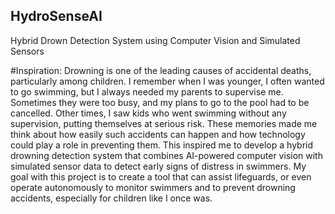## HydroSenseAI
Hybrid Drown Detection System using Computer Vision and Simulated Sensors

#Inspiration:
Drowning is one of the leading causes of accidental deaths, particularly among children. I remember when I was younger, I often wanted to go swimming, but I always needed my parents to supervise me. Sometimes they were too busy, and my plans to go to the pool had to be cancelled. Other times, I saw kids who went swimming without any supervision, putting themselves at serious risk. These memories made me think about how easily such accidents can happen and how technology could play a role in preventing them. This inspired me to develop a hybrid drowning detection system that combines AI-powered computer vision with simulated sensor data to detect early signs of distress in swimmers. My goal with this project is to create a tool that can assist lifeguards, or even operate autonomously to monitor swimmers and to prevent drowning accidents, especially for children like I once was.


